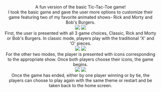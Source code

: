 <p align="center">
A fun version of the basic Tic-Tac-Toe game! <br>
I took the basic game and gave the user more options to customize their game featuring two of my favorite animated shows- Rick and Morty and Bob's Burgers. <br>
<img src="https://image.ibb.co/kPk56k/Screen_Shot_2017_08_27_at_11_15_04_PM.png">
<img src="https://image.ibb.co/cHs7K5/Screen_Shot_2017_08_27_at_11_15_29_PM.png"> <br>
First, the user is presented with all 3 game choices, Classic, Rick and Morty or Bob's Burgers. In classic mode, players play with the traditional 'X' and 'O' pieces. <br>
<img src="https://image.ibb.co/fWr3Rk/Screen_Shot_2017_08_27_at_11_15_49_PM.png">
<img src="https://image.ibb.co/kOHMCQ/Screen_Shot_2017_08_27_at_11_16_11_PM.png"> <br>
For the other two modes, the player is presented with icons corresponding to the appropriate show. Once both players choose their icons, the game begins. <br>
<img src="https://image.ibb.co/ek8TsQ/Screen_Shot_2017_08_27_at_11_16_33_PM.png">
<img src="https://image.ibb.co/kgr3Rk/Screen_Shot_2017_08_27_at_11_16_52_PM.png"> <br>
Once the game has ended, either by one player winning or by tie, the players can choose to play again with the same theme or restart and be taken back to the home screen.
</p>
